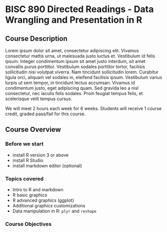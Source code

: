 # BISC 890 Directed Readings - Data Wrangling and Presentation in R

## Course Description
Lorem ipsum dolor sit amet, consectetur adipiscing elit. Vivamus consectetur mattis urna, ut malesuada justo luctus et. Vestibulum id felis ipsum. Integer condimentum ipsum sit amet justo interdum, sit amet convallis purus porttitor. Vestibulum sodales porttitor tortor, facilisis sollicitudin nisi volutpat viverra. Nam tincidunt sollicitudin lorem. Curabitur ligula orci, aliquam vel sodales in, eleifend facilisis ipsum. Vestibulum varius turpis ut sem tempor, in tincidunt lectus accumsan. Vivamus id condimentum justo, eget adipiscing quam. Sed gravida leo a nisl consectetur, nec iaculis felis sodales. Proin feugiat tempus felis, et scelerisque velit tempus cursus.

We will meet 2 hours each week for 6 weeks. Students will receive 1 course credit, graded pass/fail for this course.

## Course Overview
### Before we start
- install R version 3 or above
- install R Studio
- install markdown editor (optional)

### Topics covered
- Intro to R and markdown
- R basic graphics
- R advanced graphics (ggplot)
- Additional graphics customizations
- Data manipulation in R: `plyr` and `reshape`

### Course Objectives

